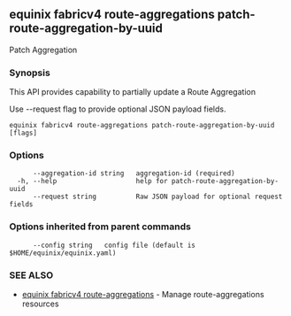 ## equinix fabricv4 route-aggregations patch-route-aggregation-by-uuid

Patch Aggregation

### Synopsis

This API provides capability to partially update a Route Aggregation

Use --request flag to provide optional JSON payload fields.

```
equinix fabricv4 route-aggregations patch-route-aggregation-by-uuid [flags]
```

### Options

```
      --aggregation-id string   aggregation-id (required)
  -h, --help                    help for patch-route-aggregation-by-uuid
      --request string          Raw JSON payload for optional request fields
```

### Options inherited from parent commands

```
      --config string   config file (default is $HOME/equinix/equinix.yaml)
```

### SEE ALSO

* [equinix fabricv4 route-aggregations](equinix_fabricv4_route-aggregations.md)	 - Manage route-aggregations resources

